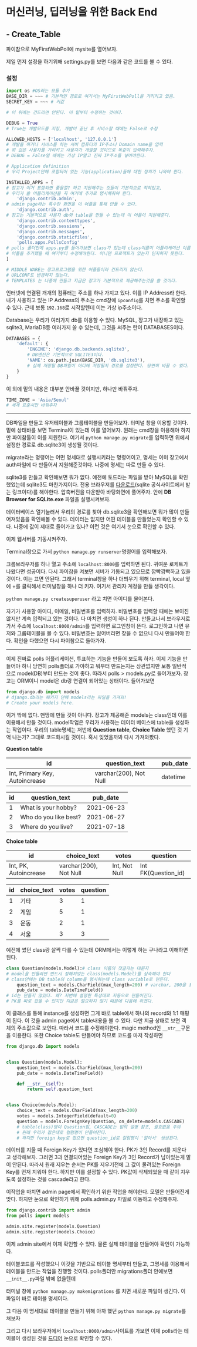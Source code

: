 # 머신러닝, 딥러닝을 위한 Back End

## - Create_Table

파이참으로 MyFirstWebPoll에 mysite를 열어보자.

제일 먼저 설정을 하기위해 settings.py를 보면 다음과 같은 코드를 볼 수 있다.

### 설정

```python
import os #OS라는 모듈 추가
BASE_DIR = ~~~ # 기본적인 경로로 여기서는 MyFirstWebPoll을 가리키고 있음.
SECRET_KEY = ~~~ # 키값

# 이 위에는 건드리면 안된다. 이 밑부터 수정하는 것이다.

DEBUG = True 
# True는 개발모드를 지칭, 개발이 끝난 후 서비스할 때에는 False로 수정

ALLOWED_HOSTS = ['localhost', '127.0.0.1']
# 개발을 하거나 서비스를 하는 서버 컴퓨터의 IP주소나 Domain name을 입력
# 위 값은 사용자를 가리키고 사용자가 개발할 것이므로 똑같이 입력해주자.
# DEBUG = False일 때에는 가상 IP말고 진짜 IP주소를 넣어야한다.

# Application definition
# 우리 Project안에 포함되어 있는 기능(application)들에 대한 정의가 나와야 한다.

INSTALLED_APPS = [
# 장고가 이거 포함되면 좋을껄? 하고 지원해주는 것들이 기본적으로 적혀있고,
# 우리가 쓸 어플리케이션을 꼭 여기에 추가로 명시해줘야 한다.
    'django.contrib.admin',
# admin page라는 특수한 화면을 이 어플을 통해 만들 수 있다.
    'django.contrib.auth',
# 장고는 기본적으로 사용자 db와 table을 만들 수 있는데 이 어플이 지원해준다.
    'django.contrib.contenttypes',
    'django.contrib.sessions',
    'django.contrib.messages',
    'django.contrib.staticfiles',
	'polls.apps.PollsConfig'
# polls 폴더안에 apps.py를 들어가보면 class가 있는데 class이름이 어플리케이션 이름이다.
# 어플을 추가했을 때 여기부터 수정해야한다. 아니면 프로젝트가 있는지 인지하지 못한다.
]

# MIDDLE WARE는 장고프로그램을 위한 어플들이라 건드리지 않는다.
# URLCONF도 변경하지 않는다.
# TEMPLATES 는 나중에 만들고 지금은 장고가 기본적으로 제공해주는것을 쓸 것이다.
```

인터넷에 연결된 개개의 컴퓨터는 주소를 하나 가지고 있다. 이를 IP Address라 한다. 내가 사용하고 있는 IP Address의 주소는 cmd창에 `ipconfig`를 치면 주소를 확인할 수 있다. 근데 보통 `192.168`로 시작할텐데 이는 가상 ip주소이다.



Database는 우리가 여러가지 db를 이용할 수 있다. MySQL, 장고가 내장하고 있는 sqlite3, MariaDB등 여러가지 쓸 수 있는데, 그것을 써주는 란이 DATABASES이다.

```python
DATABASES = {
    'default': {
        'ENGINE': 'django.db.backends.sqlite3',
        # DB엔진은 기본적으로 SQLITE3이다.
        'NAME': os.path.join(BASE_DIR, 'db.sqlite3'),
        # 실제 저장될 DB파일이 어디에 저장될지 경로를 설정한다. 당연히 바꿀 수 있다.
    }
}
```

이 외에 밑의 내용은 대부분 안바꿀 것이지만, 하나만 바꿔주자.

```python
TIME_ZONE = 'Asia/Seoul'
# 세계 표준시만 바꿔주자
```

---

DB파일을 만들고 유저테이블과 그룹테이블을 만들어보자. 터미널 창을 이용할 것이다. 밑에 상태바를 보면 Terminal이 있는데 이를 열어보자. 원래는 cmd창을 이용해야 하지만 파이참툴이 이를 지원한다. 여기서 `python manage.py migrate`를 입력하면 위에서 설정한 경로로 db.sqlite3이 생성될 것이다.

migrate라는 명령어는 어떤 명세대로 실행시키라는 명령어이고, 명세는 이미 장고에서 auth파일에 다 만들어서 지원해준것이다. 나중에 명세는 따로 만들 수 있다.

sqlite3를 만들고 확인해보면 뭐가 없다. 예전에 토드라는 파일을 받아 MySQL을 확인했었는데 sqlite3도 마찬가지이다. 전용 브라우저를 [다운로드](https://download.sqlitebrowser.org/DB.Browser.for.SQLite-3.12.2-win64.zip)(sqlite 공식사이트에서 받는 링크이다)를 해야한다. 압축버전을 다운받아 바탕화면에 풀어주자. 안에 **DB Browser for SQLite.exe** 파일을 실행시켜보자.

데이터베이스 열기눌러서 우리의 경로를 찾아 db.sqlite3을 확인해보면 뭐가 많이 만들어져있음을 확인해볼 수 있다. 데이터는 없지만 어떤 테이블을 만들었는지 확인할 수 있다. 나중에 값이 제대로 들어가고 있나? 이런 것은 여기서 눈으로 확인할 수 있다.

이제 웹서버를 기동시켜주자. 

Terminal창으로 가서 `python manage.py runserver`명령어를 입력해보자.

크롬브라우저를 하나 열고 주소에 `localhost:8000`를 입력하면 된다. 귀여운 로케트가 나왔다면 성공이다. 다시 파이참을 켜보면 서버가 기동되고 있으므로 깜빡깜빡하고 있을 것이다. 이는 끄면 안된다. 그래서 terminal창을 하나 더띄우기 위해 terminal, local 옆에 +를 클릭해서 터미널창을 하나 더 키자. 여기서 관리자 계정을 만들 생각이다.

`python manage.py createsuperuser` 라고 치면 아이디를 물어본다.

자기가 사용할 아이디, 이메일, 비밀번호를 입력하자. 비밀번호를 입력할 때에는 보이진 않지만 계속 입력되고 있는 것이다. 다 마치면 생성이 하나 된다. 만들고나서 브라우저로 가서 주소에 `localhost:8000/admin`를 입력하면 로그인창이 뜬다. 로그인하고 나면 유저와 그룹테이블을 볼 수 있다. 비밀번호는 잃어버리면 찾을 수 없으니 다시 만들어야 한다. 확인을 다했으면 다시 파이참으로 돌아가자.



---

이제 진짜로 polls 어플리케이션, 투표하는 기능을 만들어 보도록 하자. 이제 기능을 만들어야 하니 당연히 polls폴더로 가야하고 뭐부터 만드는지는 상관없지만 보통 일반적으로 model(DB)부터 만드는 것이 좋다. 따라서 polls > models.py로 들어가보자. 장고는 ORM이니 model은 db랑 연결이 되어있는 상태이다. 들어가보면

```python
from django.db import models
# django.db라는 패키지 안에 models라는 파일을 가져와!
# Create your models here.
```

이거 밖에 없다. 맨땅에 만들 것이 아니다. 장고가 제공해준 models는 class인데 이를 이용해서 만들 것이다. model작업은 우리가 사용하는 데이터 베이스에 table을 생성하는 작업이다. 우리의 table명세는 저번에 **Question table**, **Choice Table** 했던 것 기억 나는가? 그대로 코드화시킬 것이다. 혹시 잊었을까봐 다시 가져와봤다.



**Question table**

| id                             | question_text          | pub_date |
| ------------------------------ | ---------------------- | -------- |
| Int, Primary Key, Autoincrease | varchar(200), Not Null | datetime |

| id   | question_text         | pub_date   |
| ---- | --------------------- | ---------- |
| 1    | What is your hobby?   | 2021-06-23 |
| 2    | Who do you like best? | 2021-06-27 |
| 3    | Where do you live?    | 2021-07-18 |

**Choice table**

| id                    | choice_text            | votes         | question            |
| --------------------- | ---------------------- | ------------- | ------------------- |
| Int, PK, Autoincrease | varchar(200), Not Null | Int, Not Null | Int FK(Question_id) |

| id   | choice_text | votes | question |
| ---- | ----------- | ----- | -------- |
| 1    | 기타          | 3     | 1        |
| 2    | 게임          | 5     | 1        |
| 3    | 운동          | 2     | 1        |
| 4    | 서울          | 3     | 3        |

예전에 썼던 class랑 살짝 다를 수 있는데 ORM에서는 이렇게 하는 구나라고 이해하면 된다.

```python
class Question(models.Model):# class 이름의 첫글자는 대문자
# model을 만들려면 반드시 정해져있는 class(models.Model)를 상속해야 한다
# class안에는 DB table의 column을 명시하는데 class variable로 만든다.
	question_text = models.CharField(max_length=200) # varchar, 200을 표현
    pub_date = models.DateTimeField()
# id는 만들지 않았다. 왜? 저번에 설명한 특성대로 자동으로 만들어진다.
# PK를 따로 잡을 수 있지만 지금은 필요하지 않기 때문에 다음에 하겠다.
```

이 클래스를 통해 instance를 생성하면 그게 바로 table에서 하나의 record와 1:1 매핑이 된다. 이 것을 admin page에서 table내용을 볼 수 있다. 다만 지금 상태로 보면 객체의 주소값으로 보인다. 따라서 코드를 수정해야한다. magic method인 `__str__`구문을 이용한다. 또한 Choice table도 만들어야 하므로 코드를 마저 작성하면

```python
from django.db import models


class Question(models.Model):
    question_text = models.CharField(max_length=200)
    pub_date = models.DateTimeField()

    def __str__(self):
        return self.question_text


class Choice(models.Model):
    choice_text = models.CharField(max_length=200)
    votes = models.IntegerField(default=0)
    question = models.ForeignKey(Question, on_delete=models.CASCADE)
    # table(class)명이 Question임, CASCADE는 밑의 설명 참조, 괄호없음 주의
    # 원래 우리가 잡은대로 컬럼명이 만들어진다.
    # 하지만 foreign key로 잡으면 question_id로 컬럼명이 '알아서' 생성된다.
```

데이터를 지울 때 Foreign Key가 있다면 조심해야 한다. PK가 3인 Record를 지운다고 생각해보자. 그러면 3과 연결되어있는 Foreign Key가 3인 Record가 남아있는게 말이 안된다. 따라서 원래 지우는 순서는 PK를 지우기전에 그 값이 물려있는 Foreign Key를 먼저 지워야 한다. 하지만 이를 설정할 수 있다. PK값이 삭제되었을 때 같이 지우도록 설정하는 것을 cascade라고 한다. 

이작업을 마치면 admin page에서 확인하기 위한 작업을 해야한다. 모델은 만들어진게 맞다. 하지만 눈으로 확인하기 위해 polls.admin.py 파일로 이동하고 수정해주자.

```python
from django.contrib import admin
from polls import models

admin.site.register(models.Question)
admin.site.register(models.Choice)
```

이제 admin site에서 이제 확인할 수 있다. 물론 실제 테이블을 만들어야 확인이 가능하다.

테이블코드를 작성했으니 이것을 기반으로 테이블 명세부터 만들고, 그명세를 이용해서 테이블을 만드는 작업을 진행할 것이다. polls폴더안 migrations폴더 안에보면 `__init__.py`파일 밖에 없을텐데

터미널 창에 `python manage.py makemigrations` 를 치면 새로운 파일이 생긴다. 이 파일이 바로 테이블 명세이다.

그 다음 이 명세대로 테이블을 만들기 위해 아까 했던 `python manage.py migrate`를 쳐보자

그리고 다시 브라우저에서 `localhost:8000/admin`사이트를 가보면 이제 polls라는 테이블이 생성된 것을 <u>드디어</u> 눈으로 확인할 수 있다.